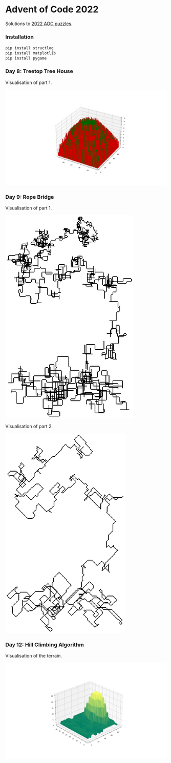 # Advent of Code 2022
Solutions to [2022 AOC puzzles](https://adventofcode.com/2022).

### Installation
```commandline
pip install structlog
pip install matplotlib
pip install pygame
```
### Day 8: Treetop Tree House
Visualisation of part 1.

![Day 8, part 1](./08-treetop-tree-house/d8_p1.png)

### Day 9: Rope Bridge
Visualisation of part 1.

![Day 9, part 1](./09-rope-bridge/d9_2.png)

Visualisation of part 2.

![Day 9, part 1](./09-rope-bridge/d9_10.png)

### Day 12: Hill Climbing Algorithm
Visualisation of the terrain.

![Day 12](./12-hill-climbing-algorithm/d12.png)
